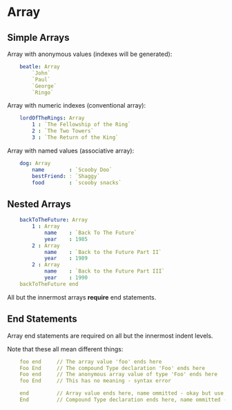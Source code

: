 Array
=====

Simple Arrays
-------------


Array with anonymous values (indexes will be generated):

```yaml
	beatle: Array
		`John`
		`Paul`
		`George`
		`Ringo`
```

Array with numeric indexes (conventional array):
```yaml
	lordOfTheRings: Array
		1 : `The Fellowship of the Ring`
		2 : `The Two Towers`
		3 : `The Return of the King`
```

Array with named values (associative array):
```yaml
	dog: Array
		name		: `Scooby Doo`
		bestFriend: : `Shaggy`
		food 		: `scooby snacks`
```


Nested Arrays
-------------

```yaml
	backToTheFuture: Array
		1 : Array
			name	: `Back To The Future`
			year	: 1985
		2 : Array
			name	: `Back to the Future Part II`
			year	: 1989
		2 : Array
			name	: `Back to the Future Part III`
			year	: 1990
	backToTheFuture end
```

All but the innermost arrays **require** end statements.


End Statements
---------
Array end statements are required on all but the innermost indent levels.


Note that these all mean different things:
```yaml
	foo end		// The array value 'foo' ends here
	Foo End		// The compound Type declaration 'Foo' ends here
	Foo end		// The anonymous array value of type 'Foo' ends here
	foo End		// This has no meaning - syntax error

	end			// Array value ends here, name ommitted - okay but use sparingly
	End			// Compound Type declaration ends here, name ommitted - *strongly* discouraged
```